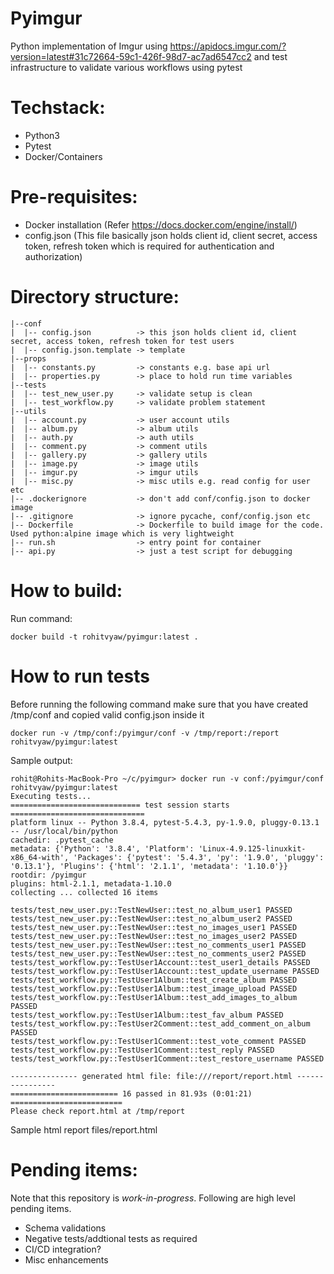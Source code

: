 # Pyimgur

Python implementation of Imgur using https://apidocs.imgur.com/?version=latest#31c72664-59c1-426f-98d7-ac7ad6547cc2 and test infrastructure to validate various workflows using pytest

# Techstack:

- Python3
- Pytest
- Docker/Containers

# Pre-requisites:

- Docker installation (Refer https://docs.docker.com/engine/install/)
- config.json (This file basically json holds client id, client secret, access token, refresh token which is required for authentication and authorization)

# Directory structure:

```
|--conf
|  |-- config.json          -> this json holds client id, client secret, access token, refresh token for test users
|  |-- config.json.template -> template
|--props
|  |-- constants.py         -> constants e.g. base api url
|  |-- properties.py        -> place to hold run time variables
|--tests
|  |-- test_new_user.py     -> validate setup is clean
|  |-- test_workflow.py     -> validate problem statement
|--utils
|  |-- account.py           -> user account utils
|  |-- album.py             -> album utils
|  |-- auth.py              -> auth utils
|  |-- comment.py           -> comment utils
|  |-- gallery.py           -> gallery utils
|  |-- image.py             -> image utils
|  |-- imgur.py             -> imgur utils
|  |-- misc.py              -> misc utils e.g. read config for user etc
|-- .dockerignore           -> don't add conf/config.json to docker image
|-- .gitignore              -> ignore pycache, conf/config.json etc
|-- Dockerfile              -> Dockerfile to build image for the code. Used python:alpine image which is very lightweight
|-- run.sh                  -> entry point for container
|-- api.py                  -> just a test script for debugging
```

# How to build:

Run command:

```docker build -t rohitvyaw/pyimgur:latest .```

# How to run tests

Before running the following command make sure that you have created /tmp/conf and copied valid config.json inside it

```docker run -v /tmp/conf:/pyimgur/conf -v /tmp/report:/report rohitvyaw/pyimgur:latest```

Sample output:

```
rohit@Rohits-MacBook-Pro ~/c/pyimgur> docker run -v conf:/pyimgur/conf rohitvyaw/pyimgur:latest
Executing tests...
============================= test session starts ==============================
platform linux -- Python 3.8.4, pytest-5.4.3, py-1.9.0, pluggy-0.13.1 -- /usr/local/bin/python
cachedir: .pytest_cache
metadata: {'Python': '3.8.4', 'Platform': 'Linux-4.9.125-linuxkit-x86_64-with', 'Packages': {'pytest': '5.4.3', 'py': '1.9.0', 'pluggy': '0.13.1'}, 'Plugins': {'html': '2.1.1', 'metadata': '1.10.0'}}
rootdir: /pyimgur
plugins: html-2.1.1, metadata-1.10.0
collecting ... collected 16 items

tests/test_new_user.py::TestNewUser::test_no_album_user1 PASSED
tests/test_new_user.py::TestNewUser::test_no_album_user2 PASSED
tests/test_new_user.py::TestNewUser::test_no_images_user1 PASSED
tests/test_new_user.py::TestNewUser::test_no_images_user2 PASSED
tests/test_new_user.py::TestNewUser::test_no_comments_user1 PASSED
tests/test_new_user.py::TestNewUser::test_no_comments_user2 PASSED
tests/test_workflow.py::TestUser1Account::test_user1_details PASSED
tests/test_workflow.py::TestUser1Account::test_update_username PASSED
tests/test_workflow.py::TestUser1Album::test_create_album PASSED
tests/test_workflow.py::TestUser1Album::test_image_upload PASSED
tests/test_workflow.py::TestUser1Album::test_add_images_to_album PASSED
tests/test_workflow.py::TestUser1Album::test_fav_album PASSED
tests/test_workflow.py::TestUser2Comment::test_add_comment_on_album PASSED
tests/test_workflow.py::TestUser1Comment::test_vote_comment PASSED
tests/test_workflow.py::TestUser1Comment::test_reply PASSED
tests/test_workflow.py::TestUser1Comment::test_restore_username PASSED

--------------- generated html file: file:///report/report.html ----------------
======================== 16 passed in 81.93s (0:01:21) =========================
Please check report.html at /tmp/report
```

Sample html report files/report.html


# Pending items:

Note that this repository is _work-in-progress_. Following are high level pending items.

- Schema validations
- Negative tests/addtional tests as required
- CI/CD integration? 
- Misc enhancements


